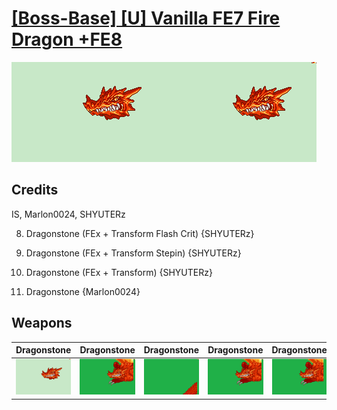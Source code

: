 # [\[Boss-Base\] \[U\] Vanilla FE7 Fire Dragon +FE8](./)
 

<img src="./8.%20Dragonstone/Dragonstone_000.png" alt="[Boss-Base] [U] Vanilla FE7 Fire Dragon +FE8 standing" />

## Credits

IS, Marlon0024, SHYUTERz

8. Dragonstone (FEx + Transform Flash Crit) {SHYUTERz}

8. Dragonstone (FEx + Transform Stepin) {SHYUTERz}

8. Dragonstone (FEx + Transform) {SHYUTERz}

8. Dragonstone {Marlon0024}

## Weapons
 

|Dragonstone |Dragonstone |Dragonstone |Dragonstone |Dragonstone |
|  :---: | :---: | :---: | :---: | :---: |
| <img alt="Dragonstone animation" src="./8.%20Dragonstone/Dragonstone.gif" /> | <img alt="Dragonstone animation" src="./8.%20Dragonstone%20(Transform%20Flash%20Crit)/Dragonstone.gif" /> | <img alt="Dragonstone animation" src="./8.%20Dragonstone%20(Transform%20Stepin)/Dragonstone.gif" /> | <img alt="Dragonstone animation" src="./8.%20Dragonstone%20(Transform)/Dragonstone.gif" /> | <img alt="Dragonstone animation" src="./8.%20Dragonstone%20%7BMarlon0024%7D/Dragonstone.gif" /> |
